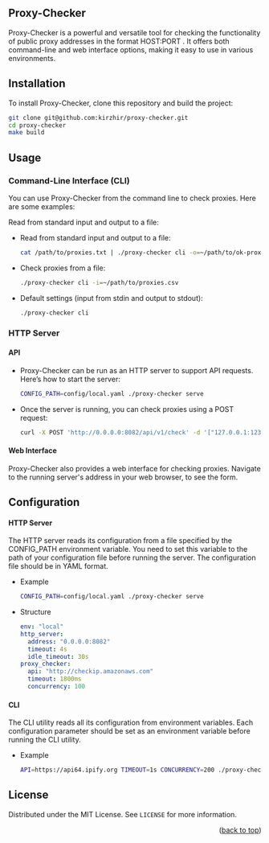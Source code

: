 ## Proxy-Checker

Proxy-Checker is a powerful and versatile tool for checking the functionality of public proxy addresses in the format
HOST:PORT
. It offers both command-line and web interface options, making it easy to use in various environments.

## Installation

To install Proxy-Checker, clone this repository and build the project:

  ```sh
git clone git@github.com:kirzhir/proxy-checker.git
cd proxy-checker
make build
  ```

## Usage

### Command-Line Interface (CLI)

You can use Proxy-Checker from the command line to check proxies. Here are some examples:

Read from standard input and output to a file:

* Read from standard input and output to a file:
  ```sh
  cat /path/to/proxies.txt | ./proxy-checker cli -o=~/path/to/ok-proxies.txt
  ```
* Check proxies from a file:
  ```sh
  ./proxy-checker cli -i=~/path/to/proxies.csv
  ```
* Default settings (input from stdin and output to stdout):
  ```sh
  ./proxy-checker cli
  ```

### HTTP Server

#### API

* Proxy-Checker can be run as an HTTP server to support API requests. Here’s how to start the server:
  ```sh
  CONFIG_PATH=config/local.yaml ./proxy-checker serve
  ```
* Once the server is running, you can check proxies using a POST request:
  ```sh
  curl -X POST 'http://0.0.0.0:8082/api/v1/check' -d '["127.0.0.1:1234", "192.168.0.0:321"]'
  ```

#### Web Interface

Proxy-Checker also provides a web interface for checking proxies. Navigate to the running server's address in your web
browser, to see the form.

## Configuration

#### HTTP Server

The HTTP server reads its configuration from a file specified by the CONFIG_PATH environment variable. You need to set
this variable to the path of your configuration file before running the server. The configuration file should be in YAML
format.

* Example
  ```sh
  CONFIG_PATH=config/local.yaml ./proxy-checker serve
  ```
* Structure
  ```yaml
  env: "local"
  http_server:
    address: "0.0.0.0:8082"
    timeout: 4s
    idle_timeout: 30s
  proxy_checker:
    api: "http://checkip.amazonaws.com"
    timeout: 1800ms
    concurrency: 100
  ```

#### CLI

The CLI utility reads all its configuration from environment variables. Each configuration parameter should be set as an
environment variable before running the CLI utility.

* Example
  ```sh
  API=https://api64.ipify.org TIMEOUT=1s CONCURRENCY=200 ./proxy-checker cli -v
  ```

<!-- LICENSE -->

## License

Distributed under the MIT License. See `LICENSE` for more information.

<p align="right">(<a href="#readme-top">back to top</a>)</p>

